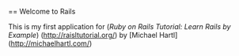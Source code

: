 == Welcome to Rails

This is my first application for
(*Ruby on Rails Tutorial: Learn Rails by Example*) (http://raisltutorial.org/)
by [Michael Hartl] (http://michaelhartl.com/)
